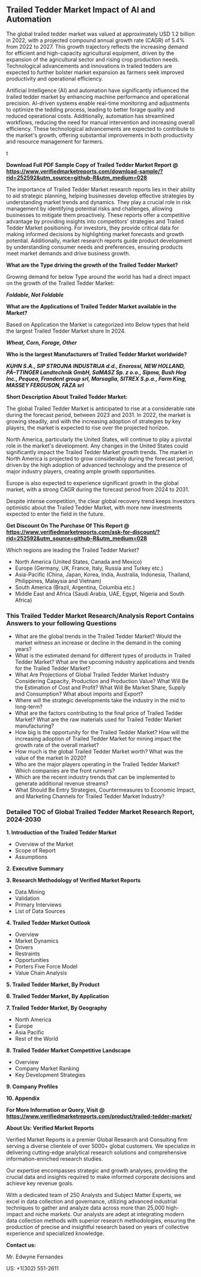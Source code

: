 <h2>Trailed Tedder Market Impact of AI and Automation</h2><p>The global trailed tedder market was valued at approximately USD 1.2 billion in 2022, with a projected compound annual growth rate (CAGR) of 5.4% from 2022 to 2027. This growth trajectory reflects the increasing demand for efficient and high-capacity agricultural equipment, driven by the expansion of the agricultural sector and rising crop production needs. Technological advancements and innovations in trailed tedders are expected to further bolster market expansion as farmers seek improved productivity and operational efficiency.</p><p>Artificial Intelligence (AI) and automation have significantly influenced the trailed tedder market by enhancing machine performance and operational precision. AI-driven systems enable real-time monitoring and adjustments to optimize the tedding process, leading to better forage quality and reduced operational costs. Additionally, automation has streamlined workflows, reducing the need for manual intervention and increasing overall efficiency. These technological advancements are expected to contribute to the market's growth, offering substantial improvements in both productivity and resource management for farmers.</p>t</p><p id="" class=""><strong>Download Full PDF Sample Copy of Trailed Tedder Market Report @ <a href="https://www.verifiedmarketreports.com/download-sample/?rid=252592&utm_source=github-R&utm_medium=028" target="_blank">https://www.verifiedmarketreports.com/download-sample/?rid=252592&utm_source=github-R&utm_medium=028</a></strong></p><p>The importance of&nbsp;Trailed Tedder Market research reports lies in their ability to aid strategic planning, helping businesses develop effective strategies by understanding market trends and dynamics. They play a crucial role in risk management by identifying potential risks and challenges, allowing businesses to mitigate them proactively. These reports offer a competitive advantage by providing insights into competitors' strategies and Trailed Tedder Market positioning. For investors, they provide critical data for making informed decisions by highlighting market forecasts and growth potential. Additionally, market research reports guide product development by understanding consumer needs and preferences, ensuring products meet market demands and drive business growth.</p><p><strong>What are the&nbsp;Type driving the growth of the Trailed Tedder Market?</strong></p><p id="" class="">Growing demand for below Type around the world has had a direct impact on the growth of the Trailed Tedder Market:</p><em><strong>Foldable, Not Foldable</strong></em></p><strong>What are the&nbsp;Applications&nbsp;of Trailed Tedder Market available in the Market?</strong></p><p id="" class="">Based on Application the Market is categorized into Below types that held the largest Trailed Tedder Market share In 2024.</p><em><strong>Wheat, Corn, Forage, Other</strong></em></p><strong>Who is the largest Manufacturers of Trailed Tedder Market worldwide?</strong></p><p><em><strong>KUHN S.A., SIP STROJNA INDUSTRIJA d.d., Enorossi, NEW HOLLAND, PÃ–TTINGER Landtechnik GmbH, SaMASZ Sp. z o.o., Sipma, Bush Hog Inc., Pequea, Frandent group srl, Marsaglia, SITREX S.p.a., Farm King, MASSEY FERGUSON, FAZA srl</strong></em></p><p id="" class=""><strong>Short Description About Trailed Tedder Market:</strong></p><p>The global Trailed Tedder Market is anticipated to rise at a considerable rate during the forecast period, between 2023 and 2031. In 2022, the market is growing steadily, and with the increasing adoption of strategies by key players, the market is expected to rise over the projected horizon.</p><p>North America, particularly the United States, will continue to play a pivotal role in the market's development. Any changes in the United States could significantly impact the Trailed Tedder Market growth trends. The market in North America is projected to grow considerably during the forecast period, driven by the high adoption of advanced technology and the presence of major industry players, creating ample growth opportunities.</p><p>Europe is also expected to experience significant growth in the global market, with a strong CAGR during the forecast period from 2024 to 2031.</p><p>Despite intense competition, the clear global recovery trend keeps investors optimistic about the Trailed Tedder Market, with more new investments expected to enter the field in the future.</p><p id="" class=""><strong>Get Discount On The Purchase Of This Report @ <a href="https://www.verifiedmarketreports.com/ask-for-discount/?rid=252592&utm_source=github-R&utm_medium=028" target="_blank">https://www.verifiedmarketreports.com/ask-for-discount/?rid=252592&utm_source=github-R&utm_medium=028</a></strong></p>Which regions are leading the Trailed Tedder Market?</p><ul><li>North America (United States, Canada and Mexico)</li><li>Europe (Germany, UK, France, Italy, Russia and Turkey etc.)</li><li>Asia-Pacific (China, Japan, Korea, India, Australia, Indonesia, Thailand, Philippines, Malaysia and Vietnam)</li><li>South America (Brazil, Argentina, Columbia etc.)</li><li>Middle East and Africa (Saudi Arabia, UAE, Egypt, Nigeria and South Africa)</li></ul><h3 id="" class="">This Trailed Tedder Market Research/Analysis Report Contains Answers to your following Questions</h3><ul><li>What are the global trends in the Trailed Tedder Market? Would the market witness an increase or decline in the demand in the coming years?</li><li>What is the estimated demand for different types of products in Trailed Tedder Market? What are the upcoming industry applications and trends for the Trailed Tedder Market?</li><li>What Are Projections of Global Trailed Tedder Market Industry Considering Capacity, Production and Production Value? What Will Be the Estimation of Cost and Profit? What Will Be Market Share, Supply and Consumption? What about imports and Export?</li><li>Where will the strategic developments take the industry in the mid to long-term?</li><li>What are the factors contributing to the final price of Trailed Tedder Market? What are the raw materials used for Trailed Tedder Market manufacturing?</li><li>How big is the opportunity for the Trailed Tedder Market? How will the increasing adoption of Trailed Tedder Market for mining impact the growth rate of the overall market?</li><li>How much is the global Trailed Tedder Market worth? What was the value of the market In 2020?</li><li>Who are the major players operating in the Trailed Tedder Market? Which companies are the front runners?</li><li>Which are the recent industry trends that can be implemented to generate additional revenue streams?</li><li>What Should Be Entry Strategies, Countermeasures to Economic Impact, and Marketing Channels for Trailed Tedder Market Industry?</li></ul><h3 id="" class="">Detailed TOC of Global Trailed Tedder Market Research Report, 2024-2030</h3><p id="" class=""><strong>1. Introduction of the Trailed Tedder Market</strong></p><ul><li>Overview of the Market</li><li>Scope of Report</li><li>Assumptions</li></ul><p id="" class=""><strong>2. Executive Summary</strong></p><p id="" class=""><strong>3. Research Methodology of Verified Market Reports</strong></p><ul><li>Data Mining</li><li>Validation</li><li>Primary Interviews</li><li>List of Data Sources</li></ul><p id="" class=""><strong>4. Trailed Tedder Market Outlook</strong></p><ul><li>Overview</li><li>Market Dynamics</li><li>Drivers</li><li>Restraints</li><li>Opportunities</li><li>Porters Five Force Model</li><li>Value Chain Analysis</li></ul><p id="" class=""><strong>5. Trailed Tedder Market, By Product</strong></p><p id="" class=""><strong>6. Trailed Tedder Market, By Application</strong></p><p id="" class=""><strong>7. Trailed Tedder Market, By Geography</strong></p><ul><li>North America</li><li>Europe</li><li>Asia Pacific</li><li>Rest of the World</li></ul><p id="" class=""><strong>8. Trailed Tedder Market Competitive Landscape</strong></p><ul><li>Overview</li><li>Company Market Ranking</li><li>Key Development Strategies</li></ul><p id="" class=""><strong>9. Company Profiles</strong></p><p id="" class=""><strong>10. Appendix</strong></p><p id="" class=""><strong>For More Information or Query, Visit @ <a href="https://www.verifiedmarketreports.com/product/trailed-tedder-market/" target="_blank">https://www.verifiedmarketreports.com/product/trailed-tedder-market/</a></strong></p><p id="" class=""><strong>About Us: Verified Market Reports</strong></p><p id="" class="">Verified Market Reports is a premier Global Research and Consulting firm serving a diverse clientele of over 5000+ global customers. We specialize in delivering cutting-edge analytical research solutions and comprehensive information-enriched research studies.</p><p id="" class="">Our expertise encompasses strategic and growth analyses, providing the crucial data and insights required to make informed corporate decisions and achieve key revenue goals.</p><p id="" class="">With a dedicated team of 250 Analysts and Subject Matter Experts, we excel in data collection and governance, utilizing advanced industrial techniques to gather and analyze data across more than 25,000 high-impact and niche markets. Our analysts are adept at integrating modern data collection methods with superior research methodologies, ensuring the production of precise and insightful research based on years of collective experience and specialized knowledge.</p><p id="" class=""><strong>Contact us:</strong></p><p id="" class="">Mr. Edwyne Fernandes</p><p id="" class="">US: +1(302) 551-2611</p>